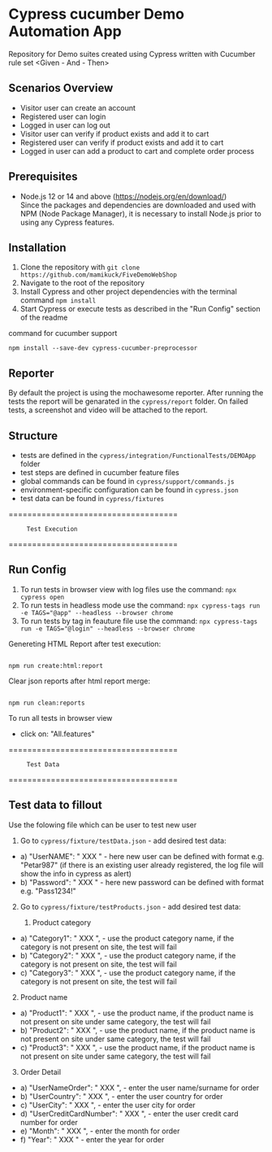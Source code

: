 # Cypress cucumber Demo Automation App

Repository for Demo suites created using Cypress written with Cucumber rule set <Given - And - Then>

## Scenarios Overview

- Visitor user can create an account
- Registered user can login
- Logged in user can log out
- Visitor user can verify if product exists and add it to cart
- Registered user can verify if product exists and add it to cart
- Logged in user can add a product to cart and complete order process

## Prerequisites

- Node.js 12 or 14 and above (https://nodejs.org/en/download/)\
  Since the packages and dependencies are downloaded and used with NPM (Node Package Manager), it is necessary to install Node.js prior to using any Cypress features.

## Installation

1. Clone the repository with `git clone https://github.com/mamikuck/FiveDemoWebShop`
2. Navigate to the root of the repository
3. Install Cypress and other project dependencies with the terminal command `npm install`
4. Start Cypress or execute tests as described in the "Run Config" section of the readme

command for cucumber support

```
npm install --save-dev cypress-cucumber-preprocessor

```

## Reporter

By default the project is using the mochawesome reporter. After running the tests the report will be genarated in the `cypress/report` folder.
On failed tests, a screenshot and video will be attached to the report.

## Structure

- tests are defined in the `cypress/integration/FunctionalTests/DEMOApp` folder
- test steps are defined in cucumber feature files
- global commands can be found in `cypress/support/commands.js`
- environment-specific configuration can be found in `cypress.json`
- test data can be found in `cypress/fixtures`

====================================

         Test Execution

====================================

## Run Config

1.  To run tests in browser view with log files use the command: `npx cypress open`
2.  To run tests in headless mode use the command: `npx cypress-tags run -e TAGS="@app" --headless --browser chrome`
3.  To run tests by tag in feauture file use the command: `npx cypress-tags run -e TAGS="@login" --headless --browser chrome`

Genereting HTML Report after test execution:

```

npm run create:html:report

```

Clear json reports after html report merge:

```

npm run clean:reports

```

To run all tests in browser view

- click on: "All.features"

====================================

         Test Data

====================================

## Test data to fillout

Use the folowing file which can be user to test new user

1. Go to `cypress/fixture/testData.json` - add desired test data:

- a) "UserNAME": " XXX " - here new user can be defined with format e.g. "Petar987"
  (if there is an existing user already registered, the log file will show the info in cypress as alert)
- b) "Password": " XXX " - here new password can be defined with format e.g. "Pass1234!"

2. Go to `cypress/fixture/testProducts.json` - add desired test data:

   1. Product category

- a) "Category1": " XXX ", - use the product category name, if the category is not present on site, the test will fail
- b) "Category2": " XXX ", - use the product category name, if the category is not present on site, the test will fail
- c) "Category3": " XXX ", - use the product category name, if the category is not present on site, the test will fail

2.  Product name

- a) "Product1": " XXX ", - use the product name, if the product name is not present on site under same category, the test will fail
- b) "Product2": " XXX ", - use the product name, if the product name is not present on site under same category, the test will fail
- c) "Product3": " XXX ", - use the product name, if the product name is not present on site under same category, the test will fail

3.  Order Detail

- a) "UserNameOrder": " XXX ", - enter the user name/surname for order
- b) "UserCountry": " XXX ", - enter the user country for order
- c) "UserCity": " XXX ", - enter the user city for order
- d) "UserCreditCardNumber": " XXX ", - enter the user credit card number for order
- e) "Month": " XXX ", - enter the month for order
- f) "Year": " XXX " - enter the year for order
